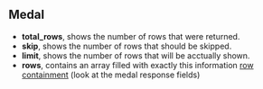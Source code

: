 Medal
-----

 - **total_rows**, shows the number of rows that were returned.
 - **skip**, shows the number of rows that should be skipped.
 - **limit**, shows the number of rows that will be acctually shown.
 - **rows**, contains an array filled with exactly this information [row containment](../activity-get.md) (look at the medal response fields)